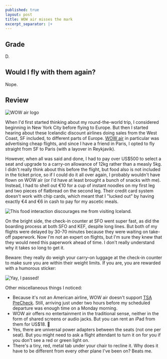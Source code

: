 ```yaml
---
published: true
layout: post
title: WOW air misses the mark
excerpt_separator: |+
---
```

## Grade

D.

## Would I fly with them again?

Nope.

## Review

![WOW air logo]({{site.baseurl}}/images/2016/07/19/wow-air-misses-the-mark/wow-logo.jpeg)

When I'd first started thinking about my round-the-world trip, I considered beginning in New York City before flying to Europe. But then I started hearing about these Icelandic discount airlines doing sales from the West Coast, SF included, to different parts of Europe. [WOW air][wowair] in particular was advertising cheap flights, and since I have a friend in Paris, I opted to fly straight from SF to Paris (with a layover in Reykjavik).

However, when all was said and done, I had to pay over US$500 to select a seat and upgrade to a carry-on allowance of 12kg rather than a measly 5kg. I didn't really think about this before the flight, but food also is not included in the ticket price, so if I could do it all over again, I probably wouldn't have flown on WOW air (or I'd have at least brought a bunch of snacks with me). Instead, I had to shell out €10 for a cup of instant noodles on my first leg and two pieces of flatbread on the second leg. Their credit card system doesn't work with chip cards, which meant that I "lucked out" by having exactly €4 and €6 in cash to pay for my ascetic meals.

![This food interaction discourages me from visiting Iceland.]({{site.baseurl}}/images/2016/07/19/wow-air-misses-the-mark/flatbread.jpeg)

On the bright side, the check-in counter at SFO went super fast, as did the boarding process at both SFO and KEF, despite long lines. But both of my flights were delayed by 30-70 minutes because they were waiting on take-off paperwork. Now I'm not an expert on flights, but I'm sure they knew that they would need this paperwork ahead of time. I don't really understand why it takes so long to get it.

Beware: they really do weigh your carry-on luggage at the check-in counter to make sure you are within their weight limits. If you are, you are rewarded with a humorous sticker:

![Yay, I passed!]({{site.baseurl}}/images/2016/07/19/wow-air-misses-the-mark/sticker.jpeg)

Other miscellaneous things I noticed:

- Because it's not an American airline, WOW air doesn't support [TSA PreCheck][tsa-precheck]. Still, arriving just under two hours before my scheduled departure was enough time on a Monday morning.
- WOW air offers no entertainment in the traditional sense, neither in the form of shared screens or audio jacks. But you can rent an iPad from them for US$18. :money_with_wings:
- Yes, there are universal power adapters between the seats (not one per seat). But you might need to ask a flight attendant to turn it on for you if you don't see a red or green light on.
- There's a tiny, red, metal tab under your chair to recline it. Why does it have to be different from every other plane I've been on? Beats me.

[tsa-precheck]: https://www.tsa.gov/precheck
[wowair]: http://wowair.us
